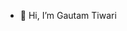 - 👋 Hi, I’m Gautam Tiwari


<!---
Gautam-Sahil/Gautam-Sahil is a ✨ special ✨ repository because its `README.md` (this file) appears on your GitHub profile.
You can click the Preview link to take a look at your changes.
--->
